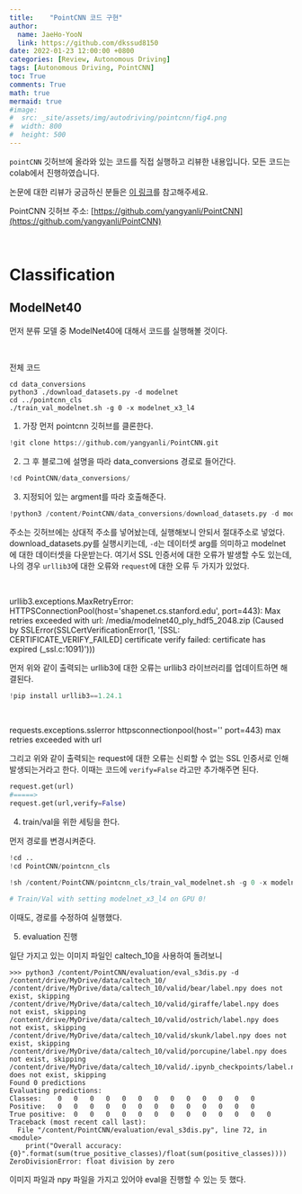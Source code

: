 ```yaml
---
title:    "PointCNN 코드 구현"
author:
  name: JaeHo-YooN
  link: https://github.com/dkssud8150
date: 2022-01-23 12:00:00 +0800
categories: [Review, Autonomous Driving]
tags: [Autonomous Driving, PointCNN]
toc: True
comments: True
math: true
mermaid: true
#image:
#  src: _site/assets/img/autodriving/pointcnn/fig4.png
#  width: 800
#  height: 500
---
```


`pointCNN` 깃허브에 올라와 있는 코드를 직접 실행하고 리뷰한 내용입니다. 모든 코드는 colab에서 진행하였습니다.

논문에 대한 리뷰가 궁금하신 분들은 [이 링크](https://dkssud8150.github.io/classlog/pointcnn.html)를 참고해주세요.

PointCNN 깃허브 주소: [https://github.com/yangyanli/PointCNN](https://github.com/yangyanli/PointCNN)

<br>

# Classification

## ModelNet40

먼저 분류 모델 중 ModelNet40에 대해서 코드를 실행해볼 것이다.

<br>

전체 코드

```shell
cd data_conversions
python3 ./download_datasets.py -d modelnet
cd ../pointcnn_cls
./train_val_modelnet.sh -g 0 -x modelnet_x3_l4
```

1. 가장 먼저 pointcnn 깃허브를 클론한다.

```python
!git clone https://github.com/yangyanli/PointCNN.git
```

2. 그 후 블로그에 설명을 따라 data_conversions 경로로 들어간다.

```python
!cd PointCNN/data_conversions/
```

3. 지정되어 있는 argment를 따라 호출해준다.

```python
!python3 /content/PointCNN/data_conversions/download_datasets.py -d modelnet 
```

주소는 깃허브에는 상대적 주소를 넣어놨는데, 실행해보니 안되서 절대주소로 넣었다. download_datasets.py를 실행시키는데, `-d`는 데이터셋 arg를 의미하고 modelnet에 대한 데이터셋을 다운받는다. 여기서 SSL 인증서에 대한 오류가 발생할 수도 있는데, 나의 경우 `urllib3`에 대한 오류와 `request`에 대한 오류 두 가지가 있었다. 

<br>

urllib3.exceptions.MaxRetryError: HTTPSConnectionPool(host='shapenet.cs.stanford.edu', port=443): Max retries exceeded with url: /media/modelnet40_ply_hdf5_2048.zip (Caused by SSLError(SSLCertVerificationError(1, '[SSL: CERTIFICATE_VERIFY_FAILED] certificate verify failed: certificate has expired (_ssl.c:1091)')))

먼저 위와 같이 출력되는 urllib3에 대한 오류는 urllib3 라이브러리를 업데이트하면 해결된다.

```python
!pip install urllib3==1.24.1
```

<br>

requests.exceptions.sslerror httpsconnectionpool(host='' port=443) max retries exceeded with url

그리고 위와 같이 출력되는 request에 대한 오류는 신뢰할 수 없는 SSL 인증서로 인해 발생되는거라고 한다. 이때는 코드에 `verify=False` 라고만 추가해주면 된다.

```python
request.get(url)
#=====>
request.get(url,verify=False)
```

4. train/val을 위한 세팅을 한다.

먼저 경로를 변경시켜준다.

```python
!cd ..
!cd PointCNN/pointcnn_cls
```

```python
!sh /content/PointCNN/pointcnn_cls/train_val_modelnet.sh -g 0 -x modelnet_x3_l4

# Train/Val with setting modelnet_x3_l4 on GPU 0!
```

이때도, 경로를 수정하여 실행했다.

5. evaluation 진행

일단 가지고 있는 이미지 파일인 caltech_10을 사용하여 돌려보니

```shell
>>> python3 /content/PointCNN/evaluation/eval_s3dis.py -d /content/drive/MyDrive/data/caltech_10/
/content/drive/MyDrive/data/caltech_10/valid/bear/label.npy does not exist, skipping
/content/drive/MyDrive/data/caltech_10/valid/giraffe/label.npy does not exist, skipping
/content/drive/MyDrive/data/caltech_10/valid/ostrich/label.npy does not exist, skipping
/content/drive/MyDrive/data/caltech_10/valid/skunk/label.npy does not exist, skipping
/content/drive/MyDrive/data/caltech_10/valid/porcupine/label.npy does not exist, skipping
/content/drive/MyDrive/data/caltech_10/valid/.ipynb_checkpoints/label.npy does not exist, skipping
Found 0 predictions
Evaluating predictions:
Classes:	0	0	0	0	0	0	0	0	0	0	0	0	0
Positive:	0	0	0	0	0	0	0	0	0	0	0	0	0
True positive:	0	0	0	0	0	0	0	0	0	0	0	0	0
Traceback (most recent call last):
  File "/content/PointCNN/evaluation/eval_s3dis.py", line 72, in <module>
    print("Overall accuracy: {0}".format(sum(true_positive_classes)/float(sum(positive_classes))))
ZeroDivisionError: float division by zero
```

이미지 파일과 npy 파일을 가지고 있어야 eval을 진행할 수 있는 듯 했다.